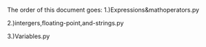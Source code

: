 The order of this document goes:
 1.)Expressions&mathoperators.py

 2.)intergers,floating-point,and-strings.py
 
 3.)Variables.py
 